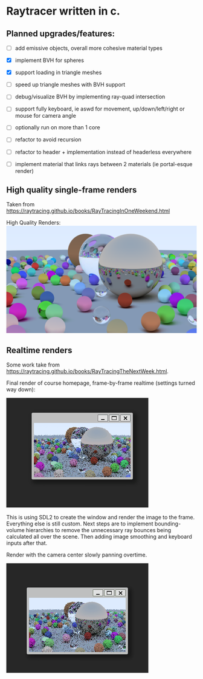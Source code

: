 # Raytracer written in c. 

## Planned upgrades/features:

* [ ] add emissive objects, overall more cohesive material types
* [x] implement BVH for spheres
* [x] support loading in triangle meshes
* [ ] speed up triangle meshes with BVH support
* [ ] debug/visualize BVH by implementing ray-quad intersection
* [ ] support fully keyboard, ie aswd for movement, up/down/left/right or mouse for camera angle
* [ ] optionally run on more than 1 core
* [ ] refactor to avoid recursion
* [ ] refactor to header + implementation instead of headerless everywhere
* [ ] implement material that links rays between 2 materials (ie portal-esque render)


## High quality single-frame renders

Taken from https://raytracing.github.io/books/RayTracingInOneWeekend.html

High Quality Renders: ![final](examples/final_render.png)


## Realtime renders

Some work take from https://raytracing.github.io/books/RayTracingTheNextWeek.html. 

Final render of course homepage, frame-by-frame realtime (settings turned way down): 

![realtime-ish](examples/render.gif)


This is using SDL2 to create the window and render the image to the frame. Everything else is still custom. Next steps are to implement bounding-volume hierarchies to remove the unnecessary ray bounces being calculated all over the scene. Then adding image smoothing and keyboard inputs after that.

Render with the camera center slowly panning overtime.

![realtime-ish](examples/render_motion.gif)
